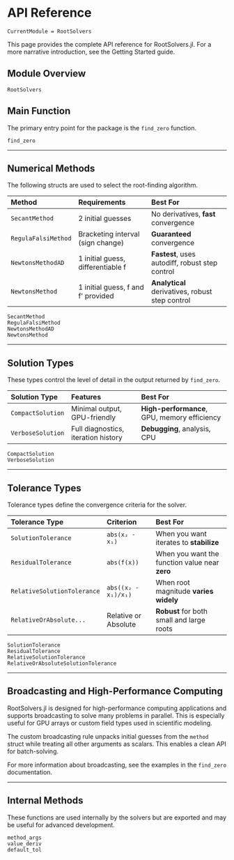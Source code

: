 # API Reference

```@meta
CurrentModule = RootSolvers
```

This page provides the complete API reference for RootSolvers.jl. For a more narrative introduction, see the Getting Started guide.

## Module Overview

```@docs
RootSolvers
```

## Main Function

The primary entry point for the package is the `find_zero` function.

```@docs
find_zero
```

---

## Numerical Methods

The following structs are used to select the root-finding algorithm.

| Method              | Requirements                        | Best For                        |
|:--------------------|:------------------------------------|:--------------------------------|
| `SecantMethod`      | 2 initial guesses                   | No derivatives, **fast** convergence|
| `RegulaFalsiMethod` | Bracketing interval (sign change)   | **Guaranteed** convergence      |
| `NewtonsMethodAD`   | 1 initial guess, differentiable f   | **Fastest**, uses autodiff, robust step control |
| `NewtonsMethod`     | 1 initial guess, f and f' provided  | **Analytical** derivatives, robust step control |

```@docs
SecantMethod
RegulaFalsiMethod
NewtonsMethodAD
NewtonsMethod
```

---

## Solution Types

These types control the level of detail in the output returned by `find_zero`.

| Solution Type      | Features                              | Best For                        |
|:-------------------|:--------------------------------------|:--------------------------------|
| `CompactSolution`  | Minimal output, GPU-friendly          | **High-performance**, GPU, memory efficiency |
| `VerboseSolution`  | Full diagnostics, iteration history   | **Debugging**, analysis, CPU    |

```@docs
CompactSolution
VerboseSolution
```

---

## Tolerance Types

Tolerance types define the convergence criteria for the solver.

| Tolerance Type                        | Criterion                        | Best For                                 |
|:--------------------------------------|:---------------------------------|:-----------------------------------------|
| `SolutionTolerance`                   | `abs(x₂ - x₁)`                   | When you want iterates to **stabilize** |
| `ResidualTolerance`                   | `abs(f(x))`                      | When you want the function value near **zero** |
| `RelativeSolutionTolerance`           | `abs((x₂ - x₁)/x₁)`              | When root magnitude **varies widely** |
| `RelativeOrAbsolute...` | Relative or Absolute             | **Robust** for both small and large roots    |

```@docs
SolutionTolerance
ResidualTolerance
RelativeSolutionTolerance
RelativeOrAbsoluteSolutionTolerance
```

---

## Broadcasting and High-Performance Computing

RootSolvers.jl is designed for high-performance computing applications and supports broadcasting to solve many problems in parallel. This is especially useful for GPU arrays or custom field types used in scientific modeling.

The custom broadcasting rule unpacks initial guesses from the `method` struct while treating all other arguments as scalars. This enables a clean API for batch-solving.

For more information about broadcasting, see the examples in the `find_zero` documentation.

---

## Internal Methods

These functions are used internally by the solvers but are exported and may be useful for advanced development.

```@docs
method_args
value_deriv
default_tol
```
